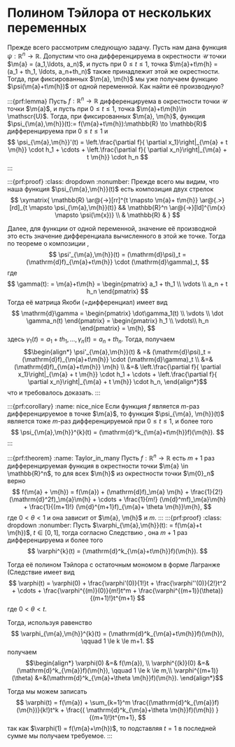 # Полином Тэйлора от нескольких переменных

Прежде всего рассмотрим следующую задачу. Пусть нам дана функция $\psi:\mathbb{R}^n \to \mathbb{R}$. Допустим что она дифференцируема в окрестности $\mathscr{U}$ точки $\m{a} = (a_1,\ldots, a_n)$, и пусть при $0\le t \le 1$, точка $\m{a}+t\m{h} = (a_1 + th_1, \ldots, a_n+th_n)$ также принадлежит этой же окрестности. Тогда, при фиксированных $\m{a}, \m{h}$ мы уже получаем функцию $\psi(\m{a}+t\m{h})$ от одной переменной. Как найти её производную?

:::{prf:lemma}
Пусть $f:\mathbb{R}^n \to \mathbb{R}$ дифференцируема в окрестности точки $\mathscr{U}$ точки $\m{a}$, и пусть при $0\le t \le 1$, точка $\m{a}+t\m{h}\in \mathscr{U}$. Тогда, при фиксированных $\m{a}, \m{h}$, функция $\psi_{\m{a},\m{h}}(t):= f(\m{a}+t\m{h}):\mathbb{R} \to \mathbb{R}$ дифференцируема при $0 \le t \le 1$ и
$$
\psi_{\m{a},\m{h}}'(t) = \left.\frac{\partial f}{ \partial x_1}\right|_{\m{a} + t \m{h}} \cdot h_1 + \cdots + \left.\frac{\partial f}{ \partial x_n}\right|_{\m{a} + t \m{h}} \cdot h_n
$$
:::

:::{prf:proof}
:class: dropdown
:nonumber:
Прежде всего мы видим, что наша функция $\psi_{\m{a},\m{h}}(t)$ есть композиция двух стрелок
$$
\xymatrix{
\mathbb{R} \ar@{->}[rr]^{t \mapsto \m{a}+ t\m{h}} \ar@{.>}[rd]_{t \mapsto \psi_{\m{a},\m{h}}(t)} && \mathbb{R}^n \ar@{->}[ld]^{\m{x} \mapsto \psi(\m{x})} \\
& \mathbb{R} &
}
$$

Далее, для функции от одной переменной, значение её производной это есть значение дифференциала вычисленного в этой же точке. Тогда по теореме о композиции [](#d(FG)),
$$
\psi'_{\m{a},\m{h}}(t) = (\mathrm{d}\psi)_t = (\mathrm{d}f)_{\m{a}+t\m{h}} \cdot (\mathrm{d}\gamma)_t,
$$
где 
$$
\gamma(t): = \m{a}+t\m{h} = \begin{pmatrix}
a_1 + th_1 \\ \vdots \\ a_n + t h_n
\end{pmatrix}
$$
Тогда её матрица Якоби (=дифференциал) имеет вид
$$
\mathrm{d}\gamma = \begin{pmatrix}
\dot\gamma_1(t) \\ \vdots \\ \dot \gamma_n(t)
\end{pmatrix} = \begin{pmatrix}
h_1 \\ \vdots\\ h_n
\end{pmatrix} = \m{h},
$$
здесь $\gamma_1(t) = a_1 + th_1,\ldots, \gamma_n(t) = a_n+th_n.$
Тогда, получаем
$$\begin{align*}
\psi'_{\m{a},\m{h}}(t) & =& (\mathrm{d}\psi)_t = (\mathrm{d}f)_{\m{a}+t\m{h}} \cdot (\mathrm{d}\gamma)_t \\
&=& (\mathrm{d}f)_{\m{a}+t\m{h}} \m{h} \\
&=& \left.\frac{\partial f}{ \partial x_1}\right|_{\m{a} + t \m{h}} \cdot h_1 + \cdots + \left.\frac{\partial f}{ \partial x_n}\right|_{\m{a} + t \m{h}} \cdot h_n,
\end{align*}$$
что и требовалось доказать.
:::

:::{prf:corollary}
:name: nice_nice
Если функция $f$ является $m$-раз дифференцируемое в точке $\m{a}$, то функция $\psi_{\m{a}, \m{h}}(t)$ является тоже $m$-раз дифференцируемой при $0\le t \le 1$, и более того 
$$
\psi_{\m{a},\m{h}}^{k}(t) = (\mathrm{d}^k_{\m{a}+t\m{h}}f)(\m{h}).
$$
:::

:::{prf:theorem}
:name: Taylor_in_many
Пусть $f:\mathbb{R}^n \to \mathbb{R}$ есть $m+1$ раз дифференцируемая функция в окрестности точки $\m{a} \in \mathbb{R}^n$, то для всех $\m{h}$ из окрестности точки $\m{0}_n$ верно 
$$
f(\m{a} + \m{h}) = f(\m{a}) + (\mathrm{d}f)_\m{a} \m{h} + \frac{1}{2!} (\mathrm{d}^2f)_\m{a}\m{h} + \cdots + \frac{1}{m!} (\m{d}^mf)_\m{a}\m{h} + \frac{1}{(m+1)!} (\m{d}^{m+1}f)_{\m{a}+ \theta \m{h}}\m{h},
$$
где $0 < \theta < 1$ и она зависит от $\m{a}, \m{h}$ и $m$.
:::
:::{prf:proof}
:class: dropdown
:nonumber:
Пусть $\varphi_{\m{a},\m{h}}(t): = f(\m{a}+t \m{h})$, $t \in [0,1]$, тогда согласно Следствию [](#nice_nice), она $m+1$ раз дифференцируема и более того 
$$
\varphi^{k}(t) = (\mathrm{d}^k_{\m{a}+t\m{h}}f)(\m{h}).
$$

Тогда её полином Тэйлора с остаточным мономом в форме Лагранже (Следствие [](#monom_in_Langrange) имеет вид
$$
\varphi(t) = \varphi(0) + \frac{\varphi'(0)}{1!}t + \frac{\varphi''(0)}{2!}t^2 + \cdots + \frac{\varphi^{(m)}(0)}{m!}t^m + \frac{\varphi^{(m+1)}(\theta)}{(m+1)!}t^{m+1}
$$
где $0 < \theta < t.$

Тогда, используя равенство 
$$
\varphi_{\m{a},\m{h}}^{k}(t) = (\mathrm{d}^k_{\m{a}+t\m{h}}f)(\m{h}), \qquad 1 \le k \le m+1.
$$
получаем
$$\begin{align*}
\varphi(0) &=& f(\m{a}), \\
\varphi^{(k)}(0) &=& (\mathrm{d}^k_{\m{a}}f)(\m{h}), \qquad 1 \le k \le m,\\
\varphi^{(m+1)}(\theta) &=&(\mathrm{d}^k_{\m{a}+\theta \m{h}}f)(\m{h}).
\end{align*}$$

Тогда мы можем записать
$$
\varphi(t) = f(\m{a}) + \sum_{k=1}^m \frac{(\mathrm{d}^k_{\m{a}}f)(\m{h})}{k!}t^k + \frac{( \mathrm{d}^k_{\m{a}+\theta \m{h}}f)(\m{h}) }{(m+1)!}t^{m+1},
$$
так как $\varphi(1) = f(\m{a}+\m{h})$, то подставляя $t=1$ в последней сумме мы получаем требуемое.
:::
